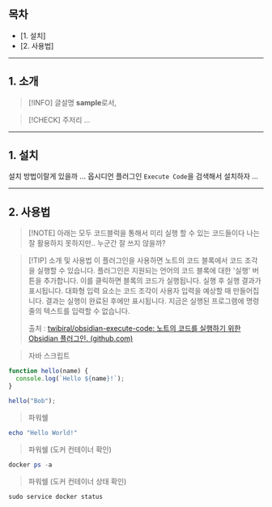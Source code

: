 ## 목차

- [1. 설치]
- [2. 사용법]

---

## 1. 소개

> [!INFO] 글설명
> **sample**로서,

> [!CHECK] 주저리
> ...

---

## 1. 설치

설치 방법이랄게 있을까 ...
옵시디언 플러그인 `Execute Code`을 검색해서 설치하자 ...

---

## 2. 사용법

> [!NOTE] 아래는 모두 코드블럭을 통해서 미리 실행 할 수 있는 코드들이다
> 나는 잘 활용하지 못하지만.. 누군간 잘 쓰지 않을까?

> [!TIP] 소개 및 사용법
> 이 플러그인을 사용하면 노트의 코드 블록에서 코드 조각을 실행할 수 있습니다. 플러그인은 지원되는 언어의 코드 블록에 대한 '실행' 버튼을 추가합니다. 이를 클릭하면 블록의 코드가 실행됩니다. 실행 후 실행 결과가 표시됩니다. 대화형 입력 요소는 코드 조각이 사용자 입력을 예상할 때 만들어집니다. 결과는 실행이 완료된 후에만 표시됩니다. 지금은 실행된 프로그램에 명령줄의 텍스트를 입력할 수 없습니다.
>
> 출처 : [twibiral/obsidian-execute-code: 노트의 코드를 실행하기 위한 Obsidian 플러그인. (github.com)](https://github.com/twibiral/obsidian-execute-code)

> 자바 스크립트

```javascript
function hello(name) {
  console.log(`Hello ${name}!`);
}

hello("Bob");
```

> 파워쉘

```powershell
echo "Hello World!"
```

> 파워쉘 (도커 컨테이너 확인)

```powershell
docker ps -a
```

> 파워쉘 (도커 컨테이너 상태 확인)

```powershell
sudo service docker status
```

